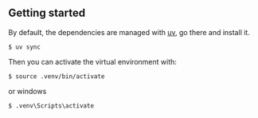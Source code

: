 ## Getting started

By default, the dependencies are managed with [uv](https://docs.astral.sh/uv/), go there and install it.

```console
$ uv sync
```

Then you can activate the virtual environment with:

```console
$ source .venv/bin/activate
```
or windows

```console
$ .venv\Scripts\activate
```